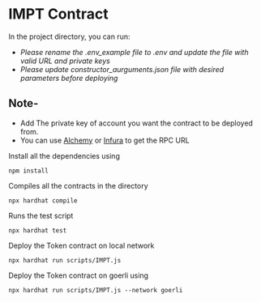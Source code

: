# IMPT Contract


In the project directory, you can run:  
  
   
- *Please rename the .env_example file to .env and update the file with valid  URL  and private keys*  
- *Please update constructor_aurguments.json file with desired parameters before deploying*


## Note-
- Add The private key of account you want the contract to be deployed from.
- You can use [Alchemy](https://www.alchemy.com/) or [Infura](https://infura.io/) to get the RPC URL
  

Install all the dependencies using  
```
npm install
```

Compiles all the contracts in the directory
```
npx hardhat compile
```
 Runs the test script   

```
npx hardhat test
```
Deploy the Token contract on local network
```
npx hardhat run scripts/IMPT.js 
```

Deploy the Token contract on goerli using
```
npx hardhat run scripts/IMPT.js --network goerli
```
